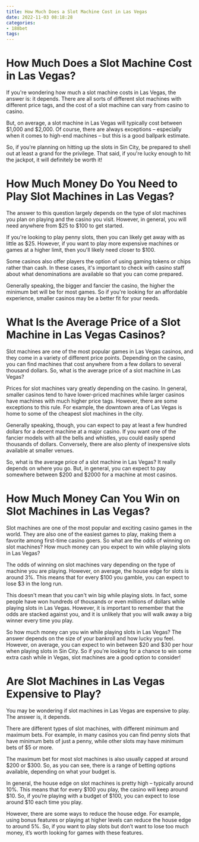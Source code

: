 ```yaml
---
title: How Much Does a Slot Machine Cost in Las Vegas
date: 2022-11-03 08:18:28
categories:
- 188bet
tags:
---
```



#  How Much Does a Slot Machine Cost in Las Vegas?

If you're wondering how much a slot machine costs in Las Vegas, the answer is: it depends. There are all sorts of different slot machines with different price tags, and the cost of a slot machine can vary from casino to casino.

But, on average, a slot machine in Las Vegas will typically cost between $1,000 and $2,000. Of course, there are always exceptions – especially when it comes to high-end machines – but this is a good ballpark estimate.

So, if you're planning on hitting up the slots in Sin City, be prepared to shell out at least a grand for the privilege. That said, if you're lucky enough to hit the jackpot, it will definitely be worth it!

#  How Much Money Do You Need to Play Slot Machines in Las Vegas?

The answer to this question largely depends on the type of slot machines you plan on playing and the casino you visit. However, in general, you will need anywhere from $25 to $100 to get started.

If you're looking to play penny slots, then you can likely get away with as little as $25. However, if you want to play more expensive machines or games at a higher limit, then you'll likely need closer to $100.

Some casinos also offer players the option of using gaming tokens or chips rather than cash. In these cases, it's important to check with casino staff about what denominations are available so that you can come prepared.

Generally speaking, the bigger and fancier the casino, the higher the minimum bet will be for most games. So if you're looking for an affordable experience, smaller casinos may be a better fit for your needs.

#  What Is the Average Price of a Slot Machine in Las Vegas Casinos?

Slot machines are one of the most popular games in Las Vegas casinos, and they come in a variety of different price points. Depending on the casino, you can find machines that cost anywhere from a few dollars to several thousand dollars. So, what is the average price of a slot machine in Las Vegas?

Prices for slot machines vary greatly depending on the casino. In general, smaller casinos tend to have lower-priced machines while larger casinos have machines with much higher price tags. However, there are some exceptions to this rule. For example, the downtown area of Las Vegas is home to some of the cheapest slot machines in the city.

Generally speaking, though, you can expect to pay at least a few hundred dollars for a decent machine at a major casino. If you want one of the fancier models with all the bells and whistles, you could easily spend thousands of dollars. Conversely, there are also plenty of inexpensive slots available at smaller venues.

So, what is the average price of a slot machine in Las Vegas? It really depends on where you go. But, in general, you can expect to pay somewhere between $200 and $2000 for a machine at most casinos.

#  How Much Money Can You Win on Slot Machines in Las Vegas?

Slot machines are one of the most popular and exciting casino games in the world. They are also one of the easiest games to play, making them a favorite among first-time casino goers. So what are the odds of winning on slot machines? How much money can you expect to win while playing slots in Las Vegas?

The odds of winning on slot machines vary depending on the type of machine you are playing. However, on average, the house edge for slots is around 3%. This means that for every $100 you gamble, you can expect to lose $3 in the long run.

This doesn't mean that you can't win big while playing slots. In fact, some people have won hundreds of thousands or even millions of dollars while playing slots in Las Vegas. However, it is important to remember that the odds are stacked against you, and it is unlikely that you will walk away a big winner every time you play.

So how much money can you win while playing slots in Las Vegas? The answer depends on the size of your bankroll and how lucky you feel. However, on average, you can expect to win between $20 and $30 per hour when playing slots in Sin City. So if you're looking for a chance to win some extra cash while in Vegas, slot machines are a good option to consider!

#  Are Slot Machines in Las Vegas Expensive to Play?

You may be wondering if slot machines in Las Vegas are expensive to play. The answer is, it depends.

There are different types of slot machines, with different minimum and maximum bets. For example, in many casinos you can find penny slots that have minimum bets of just a penny, while other slots may have minimum bets of $5 or more.

The maximum bet for most slot machines is also usually capped at around $200 or $300. So, as you can see, there is a range of betting options available, depending on what your budget is.

In general, the house edge on slot machines is pretty high – typically around 10%. This means that for every $100 you play, the casino will keep around $10. So, if you’re playing with a budget of $100, you can expect to lose around $10 each time you play.

However, there are some ways to reduce the house edge. For example, using bonus features or playing at higher levels can reduce the house edge to around 5%. So, if you want to play slots but don’t want to lose too much money, it’s worth looking for games with these features.